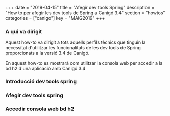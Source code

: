 +++
date        = "2019-04-15"
title       = "Afegir dev tools Spring"
description = "How to per afegir les dev tools de Spring a Canigó 3.4"
section     = "howtos"
categories  = ["canigo"]
key         = "MAIG2019"
+++

### A qui va dirigit

Aquest how-to va dirigit a tots aquells perfils tècnics que tinguin la necessitat d'utilitzar les funcionalitats de les dev tools de Spring proporcionats a la versió 3.4 de Canigó.

En aquest how-to es mostrarà com utilitzar la consola web per accedir a la bd h2 d'una aplicació amb Canigó 3.4

### Introducció dev tools spring

### Afegir dev tools spring

### Accedir consola web bd h2
